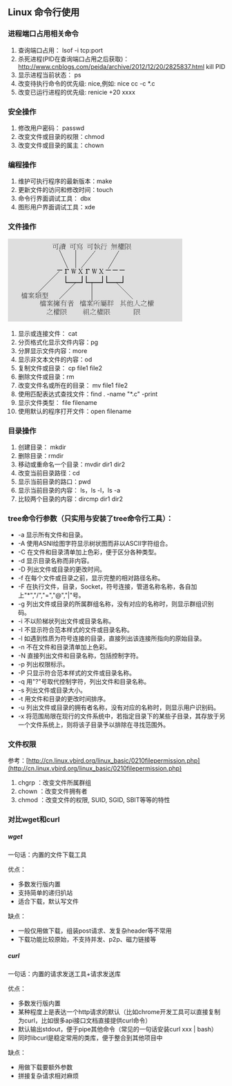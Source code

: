 ## Linux 命令行使用

### 进程端口占用相关命令
1. 查询端口占用：
       lsof -i tcp:port
2. 杀死进程(PID在查询端口占用之后获取)：http://www.cnblogs.com/peida/archive/2012/12/20/2825837.html
       kill PID
3. 显示进程当前状态：
       ps
4. 改变待执行命令的优先级:
       nice,例如: nice cc -c *.c
5. 改变已运行进程的优先级:
       renicie +20 xxxx

### 安全操作
1. 修改用户密码： passwd
2. 改变文件或目录的权限：chmod
3. 改变文件或目录的属主：chown

### 编程操作
1. 维护可执行程序的最新版本：make
2. 更新文件的访问和修改时间：touch
3. 命令行界面调试工具： dbx
4. 图形用户界面调试工具：xde

### 文件操作
![文件权限.jpeg](https://github.com/OwnGhy/Jotting/blob/master/assets/net_os/文件权限.jpeg?raw=true)

1. 显示或连接文件： cat
2. 分页格式化显示文件内容：pg
3. 分屏显示文件内容：more
4. 显示非文本文件的内容：od
5. 复制文件或目录： cp file1 file2
6. 删除文件或目录：rm
7. 改变文件名或所在的目录： mv file1 file2
8. 使用匹配表达式查找文件：find . -name "*.c" -print
9. 显示文件类型： file filename
10. 使用默认的程序打开文件：open filename

### 目录操作
1. 创建目录： mkdir
2. 删除目录：rmdir
3. 移动或重命名一个目录：mvdir dir1 dir2
4. 改变当前目录路径：cd
5. 显示当前目录的路口：pwd
6. 显示当前目录的内容： ls，ls -l，ls -a
7. 比较两个目录的内容：dircmp dir1 dir2


### tree命令行参数（只实用与安装了tree命令行工具）：
- -a 显示所有文件和目录。
- -A 使用ASNI绘图字符显示树状图而非以ASCII字符组合。
- -C 在文件和目录清单加上色彩，便于区分各种类型。
- -d 显示目录名称而非内容。
- -D 列出文件或目录的更改时间。
- -f 在每个文件或目录之前，显示完整的相对路径名称。
- -F 在执行文件，目录，Socket，符号连接，管道名称名称，各自加上"*","/","=","@","|"号。
- -g 列出文件或目录的所属群组名称，没有对应的名称时，则显示群组识别码。
- -i 不以阶梯状列出文件或目录名称。
- -I 不显示符合范本样式的文件或目录名称。
- -l 如遇到性质为符号连接的目录，直接列出该连接所指向的原始目录。
- -n 不在文件和目录清单加上色彩。
- -N 直接列出文件和目录名称，包括控制字符。
- -p 列出权限标示。
- -P 只显示符合范本样式的文件或目录名称。
- -q 用"?"号取代控制字符，列出文件和目录名称。
- -s 列出文件或目录大小。
- -t 用文件和目录的更改时间排序。
- -u 列出文件或目录的拥有者名称，没有对应的名称时，则显示用户识别码。
- -x 将范围局限在现行的文件系统中，若指定目录下的某些子目录，其存放于另一个文件系统上，则将该子目录予以排除在寻找范围外。


### 文件权限

参考：[http://cn.linux.vbird.org/linux_basic/0210filepermission.php](http://cn.linux.vbird.org/linux_basic/0210filepermission.php)

1. chgrp ：改变文件所属群组
2. chown ：改变文件拥有者
3. chmod ：改变文件的权限, SUID, SGID, SBIT等等的特性


### 对比wget和curl
##### wget

一句话：内置的文件下载工具

优点：

* 多数发行版内置 
* 支持简单的递归扒站 
* 适合下载，默认写文件

缺点：

* 一般仅用做下载，组装post请求、发复杂header等不常用 
* 下载功能比较原始，不支持并发、p2p、磁力链接等

##### curl
一句话：内置的请求发送工具+请求发送库

优点：

* 多数发行版内置 
* 某种程度上是表达一个http请求的默认（比如chrome开发工具可以直接复制为curl，比如很多api接口文档直接提供curl命令） 
* 默认输出stdout，便于pipe其他命令（常见的一句话安装curl xxx | bash） 
* 同时libcurl是稳定常用的类库，便于整合到其他项目中

缺点：

* 用做下载要额外参数 
* 拼接复杂请求相对麻烦 